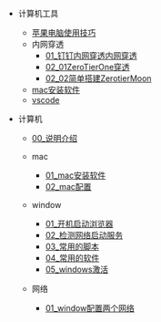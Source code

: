 - 计算机工具
  - [苹果电脑使用技巧](computer/mac.md)
  - 内网穿透
    - [01_钉钉内网穿透内网穿透](computer/内网穿透/01_dingding内网穿透.md)
    - [02_01ZeroTierOne穿透](computer/内网穿透/02ZeroTierOne穿透.md)
    - [02_02简单搭建ZerotierMoon](computer/内网穿透/简单搭建ZerotierMoon.md)
  - [mac安装软件](computer/mac安装软件.md)
  - [vscode](computer/vscode.md)

- 计算机
  - [00_说明介绍](computer/00说明.md)
  - mac
    - [01_mac安装软件](computer/mac/01mac安装软件.md)
    - [02_mac配置](computer/mac/02mac配置.md)
  - window
    - [01_开机启动浏览器](computer/win/01开机启动浏览器.md)
    - [02_检测网络启动服务](computer/win/02检测网络启动服务.md)
    - [03_常用的脚本](computer/win/03常用的脚本.md)
    - [04_常用的软件](computer/win/04常用的软件.md)
    - [05_windows激活](computer/win/04常用的软件.md)
  
  - 网络
    - [01_window配置两个网络](computer/网络/01_window配置两个网络.md)


